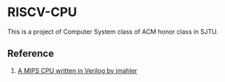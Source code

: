 # RISCV-CPU
This is a project of Computer System class of ACM honor class in SJTU.

## Reference
1. [A MIPS CPU written in Verilog by jmahler](https://github.com/jmahler/mips-cpu.git)